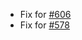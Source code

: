 * Fix for [#606](https://github.com/chgibb/PHAT/issues/606)
* Fix for [#578](https://github.com/chgibb/PHAT/issues/578)  